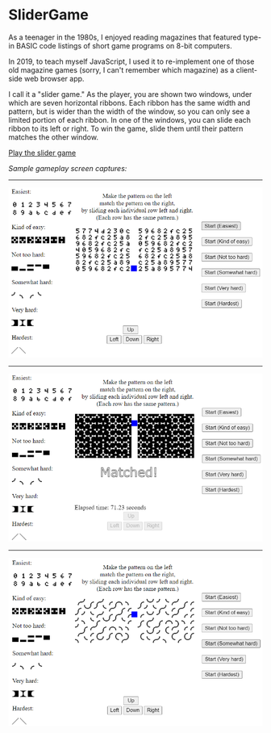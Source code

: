 # SliderGame
As a teenager in the 1980s, I enjoyed reading magazines that featured type-in BASIC code listings of short game programs on 8-bit computers.

In 2019, to teach myself JavaScript,
I used it to re-implement one of those old magazine games
(sorry, I can't remember which magazine)
as a client-side web browser app.

I call it a "slider game."
As the player, you are shown two windows,
under which are seven horizontal ribbons.
Each ribbon has the same width and pattern,
but is wider than the width of the window,
so you can only see a limited portion of each ribbon.
In one of the windows, you can slide each ribbon to its left or right.
To win the game, slide them until their pattern matches the other window.

[Play the slider game](https://htmlpreview.github.io/?https://github.com/gibbonsc/SliderGame/blob/aa748293467512b3f4a91dbf3fad435b4b0ebc4d/SliderGame/sliderGame.html)

*Sample gameplay screen captures:*

---

![example screencap 1](sliderExample1.png)

---

![example screencap 2](sliderExample2.png)

---

![example screencap 2](sliderExample3.png)
